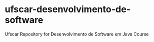 # ufscar-desenvolvimento-de-software
Ufscar Repository for Desenvolvimento de Software em Java Course

